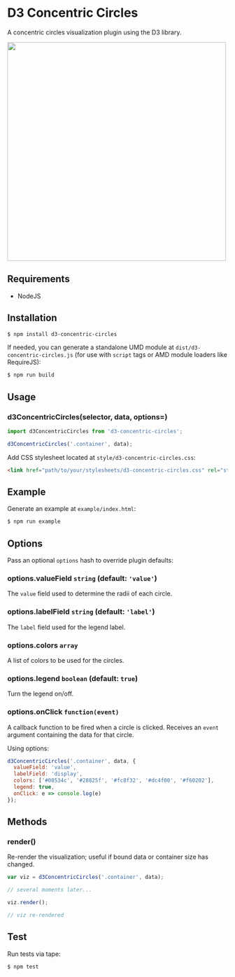 # D3 Concentric Circles

A concentric circles visualization plugin using the D3 library.

<img src='https://www.dropbox.com/s/8mbouimb3pnez9t/d3-concentric-circles.png?raw=1' width='500px' />

## Requirements

+ NodeJS

## Installation

```sh
$ npm install d3-concentric-circles
```

If needed, you can generate a standalone UMD module at `dist/d3-concentric-circles.js` (for use with `script` tags or AMD module loaders like RequireJS):

```sh
$ npm run build
```

## Usage

### d3ConcentricCircles(selector, data, options=)

```js
import d3ConcentricCircles from 'd3-concentric-circles';

d3ConcentricCircles('.container', data);
```

Add CSS stylesheet located at `style/d3-concentric-circles.css`:

```html
<link href="path/to/your/stylesheets/d3-concentric-circles.css" rel="stylesheet">
```

## Example

Generate an example at `example/index.html`:

```sh
$ npm run example
```

## Options

Pass an optional `options` hash to override plugin defaults:

### options.valueField `string` (default: `'value'`)
The `value` field used to determine the radii of each circle.

### options.labelField `string` (default: `'label'`)
The `label` field used for the legend label.

### options.colors `array`
A list of colors to be used for the circles.

### options.legend `boolean` (default: `true`)
Turn the legend on/off.

### options.onClick `function(event)`
A callback function to be fired when a circle is clicked. Receives an `event` argument containing the data for that circle.

Using options:
```js
d3ConcentricCircles('.container', data, {
  valueField: 'value',
  labelField: 'display',
  colors: ['#08534c', '#28825f', '#fc8f32', '#dc4f00', '#f60202'],
  legend: true,
  onClick: e => console.log(e)
});
```

## Methods

### render()
Re-render the visualization; useful if bound data or container size has changed.

```js
var viz = d3ConcentricCircles('.container', data);

// several moments later...

viz.render();

// viz re-rendered
```

## Test

Run tests via tape:

```
$ npm test
```

